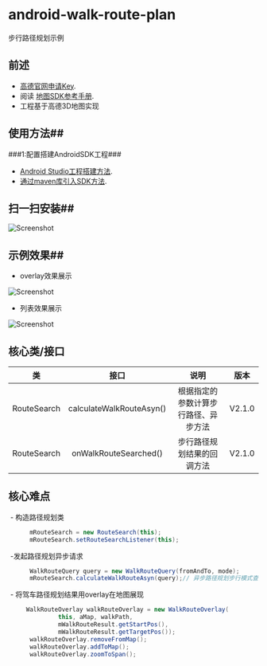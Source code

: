 # android-walk-route-plan
步行路径规划示例
## 前述 ##
- [高德官网申请Key](http://lbs.amap.com/dev/#/).
- 阅读
  [地图SDK参考手册](http://a.amap.com/lbs/static/unzip/Android_Map_Doc/index.html). 
- 工程基于高德3D地图实现

## 使用方法##
###1:配置搭建AndroidSDK工程###
- [Android Studio工程搭建方法](http://lbs.amap.com/api/android-sdk/guide/creat-project/android-studio-creat-project/#add-jars).
- [通过maven库引入SDK方法](http://lbsbbs.amap.com/forum.php?mod=viewthread&tid=18786).

## 扫一扫安装##

 ![Screenshot](https://github.com/amap-demo/android-walk-route-plan/raw/master/resource/download.png)

## 示例效果##

 - overlay效果展示
 
 ![Screenshot](https://github.com/amap-demo/android-walk-route-plan/blob/master/resource/Screenshot_overlay.png)

 - 列表效果展示
 
 ![Screenshot](https://github.com/amap-demo/android-walk-route-plan/blob/master/resource/Screenshot_list.png)
 
 ## 核心类/接口 ##
| 类    | 接口  | 说明   | 版本  |
| -----|:-----:|:-----:|:-----:|
|RouteSearch|	calculateWalkRouteAsyn()|根据指定的参数计算步行路径、异步方法|V2.1.0|
|RouteSearch|onWalkRouteSearched()|步行路径规划结果的回调方法|V2.1.0|
 
  ## 核心难点 ##
  - 构造路径规划类
  
  ```java
        mRouteSearch = new RouteSearch(this);
        mRouteSearch.setRouteSearchListener(this);
  ```
  
  -发起路径规划异步请求
   
  ```java
   		WalkRouteQuery query = new WalkRouteQuery(fromAndTo, mode);
		mRouteSearch.calculateWalkRouteAsyn(query);// 异步路径规划步行模式查询
  ```
  
  - 将驾车路径规划结果用overlay在地图展现
  
  ```java
       WalkRouteOverlay walkRouteOverlay = new WalkRouteOverlay(
				this, aMap, walkPath,
				mWalkRouteResult.getStartPos(),
				mWalkRouteResult.getTargetPos());
		walkRouteOverlay.removeFromMap();
		walkRouteOverlay.addToMap();
		walkRouteOverlay.zoomToSpan();
  ```
